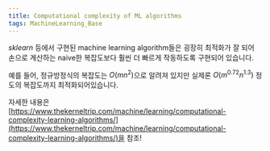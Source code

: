 ```yaml
---
title: Computational complexity of ML algorithms
tags: MachineLearning_Base
---
```


*sklearn* 등에서 구현된 machine learning algorithm들은 굉장히 최적화가 잘 되어 손으로 계산하는 naive한 복잡도보다 훨씬 더 빠르게 작동하도록 구현되어 있습니다.

예를 들어, 정규방정식의 복잡도는 $O(mn^2)$으로 알려져 있지만 실제론 $O(m^{0.72}n^{1.3})$ 정도의 복잡도까지 최적화되어있습니다.

자세한 내용은 [https://www.thekerneltrip.com/machine/learning/computational-complexity-learning-algorithms/](https://www.thekerneltrip.com/machine/learning/computational-complexity-learning-algorithms/)을 참조!
